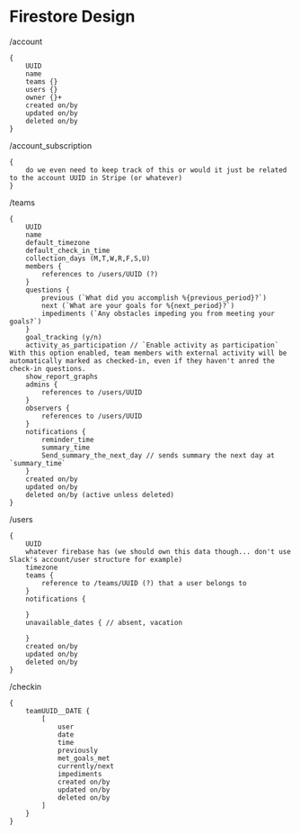 # Firestore Design

/account

    {
        UUID
        name
        teams {}
        users {}
        owner {}+
        created on/by
        updated on/by
        deleted on/by
    }


/account_subscription

    {
        do we even need to keep track of this or would it just be related to the account UUID in Stripe (or whatever)
    }

/teams

    {
        UUID
        name
        default_timezone
        default_check_in_time
        collection_days (M,T,W,R,F,S,U)
        members {
            references to /users/UUID (?)
        }
        questions {
            previous (`What did you accomplish %{previous_period}?`)
            next (`What are your goals for %{next_period}?`)
            impediments (`Any obstacles impeding you from meeting your goals?`)
        }
        goal_tracking (y/n)
        activity_as_participation // `Enable activity as participation` With this option enabled, team members with external activity will be automatically marked as checked-in, even if they haven't anred the check-in questions.
        show_report_graphs
        admins {
            references to /users/UUID
        }
        observers {
            references to /users/UUID
        }
        notifications {
            reminder_time
            summary_time
            Send_summary_the_next_day // sends summary the next day at `summary_time`
        }
        created on/by
        updated on/by
        deleted on/by (active unless deleted)
    }

/users

    {
        UUID
        whatever firebase has (we should own this data though... don't use Slack's account/user structure for example)
        timezone
        teams {
            reference to /teams/UUID (?) that a user belongs to
        }
        notifications {

        }
        unavailable_dates { // absent, vacation

        }
        created on/by
        updated on/by
        deleted on/by
    }

/checkin

    {
        teamUUID__DATE {
            [
                user
                date
                time
                previously
                met_goals_met
                currently/next
                impediments
                created on/by
                updated on/by
                deleted on/by
            ]
        }
    }
